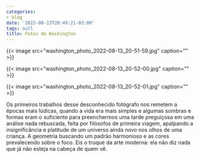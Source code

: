 ```yaml
---
categories:
- blog
date: '2022-08-13T20:49:21-03:00'
tags: null
title: Fotos do Washington
---
```


{{< image src="washington_photo_2022-08-13_20-51-59.jpg" caption="" >}}

{{< image src="washington_photo_2022-08-13_20-52-00.jpg" caption="" >}}

{{< image src="washington_photo_2022-08-13_20-52-01.jpg" caption="" >}}

Os primeiros trabalhos desse desconhecido fotógrafo nos remetem a épocas mais lúdicas, quando a vida era mais simples e algumas sombras e formas eram o suficiente para preenchermos uma tarde preguiçosa em uma análise nada rebuscada, feita por filósofos de primeira viagem, apalpando a insignificância e platitude de um universo ainda novo nos olhos de uma criança. A geometria buscando um padrão harmonioso e as cores prevalecendo sobre o foco. Eis o truque da arte moderna: ela não diz nada que já não esteja na cabeça de quem vê.